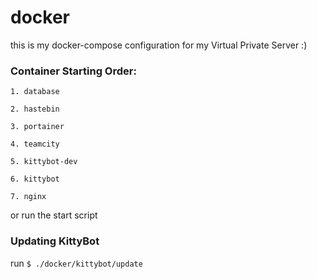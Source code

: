 # docker
this is my docker-compose configuration for my Virtual Private Server :)

### Container Starting Order:

    1. database
     
    2. hastebin
     
    3. portainer
    
    4. teamcity
       
    5. kittybot-dev
    
    6. kittybot
                    
    7. nginx

or run the start script

### Updating KittyBot
run `$ ./docker/kittybot/update`
